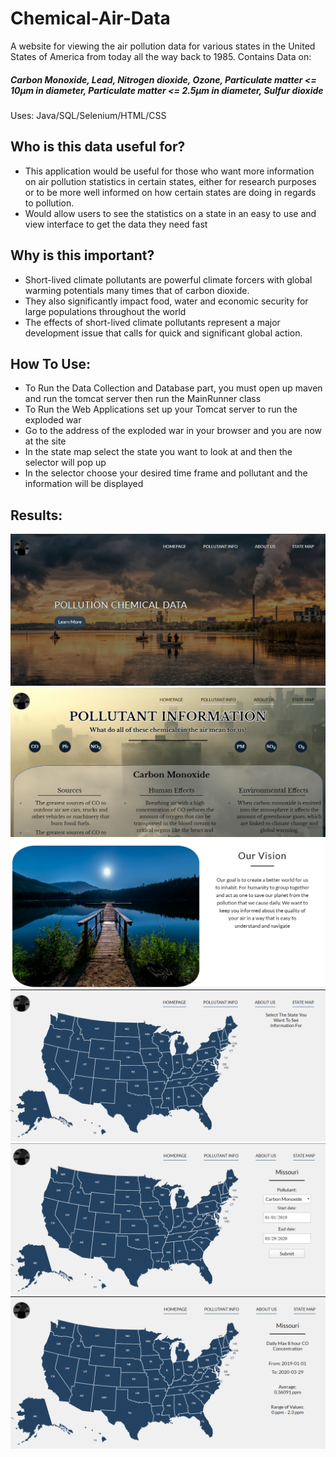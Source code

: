 # Chemical-Air-Data
A website for viewing the air pollution data for various states in the United States of America from today all the way back to 1985.
Contains Data on:
##### Carbon Monoxide, Lead, Nitrogen dioxide, Ozone, Particulate matter <= 10μm in diameter, Particulate matter <= 2.5μm in diameter, Sulfur dioxide
Uses: Java/SQL/Selenium/HTML/CSS

## Who is this data useful for?
- This application would be useful for those who want more information on air pollution statistics in certain states, either for research purposes or to be more well informed on how certain states are doing in regards to pollution.
- Would allow users to see the statistics on a state in an easy to use and view interface to get the data they need fast

## Why is this important?
- Short-lived climate pollutants are powerful climate forcers with global warming potentials many times that of carbon dioxide. 
- They also significantly impact food, water and economic security for large populations throughout the world
- The effects of short-lived climate pollutants represent a major development issue that calls for quick and significant global action. 

## How To Use:
- To Run the Data Collection and Database part, you must open up maven and run the tomcat server then run the MainRunner class
- To Run the Web Applications set up your Tomcat server to run the exploded war
- Go to the address of the exploded war in your browser and you are now at the site
- In the state map select the state you want to look at and then the selector will pop up
- In the selector choose your desired time frame and pollutant and the information will be displayed

## Results:
![](/Air%20Data%20Screenshots/homepage.PNG)
![](/Air%20Data%20Screenshots/pollutant%20info.PNG)
![](/Air%20Data%20Screenshots/vision.PNG)
![](/Air%20Data%20Screenshots/state.PNG)
![](/Air%20Data%20Screenshots/missouri.PNG)
![](/Air%20Data%20Screenshots/results.PNG)
